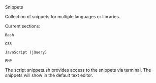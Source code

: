 Snippets

Collection of snippets for multiple languages or libraries.

Current sections:

	Bash

	CSS

	JavaScript (jQuery)

	PHP

The script snippets.sh provides access to the snippets via terminal. The snippets will show in the default text editor.